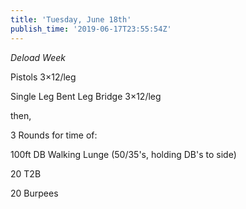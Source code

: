 ```yaml
---
title: 'Tuesday, June 18th'
publish_time: '2019-06-17T23:55:54Z'
---
```


*Deload Week*

Pistols 3×12/leg

Single Leg Bent Leg Bridge 3×12/leg

then,

3 Rounds for time of:

100ft DB Walking Lunge (50/35's, holding DB's to side)

20 T2B

20 Burpees

 
